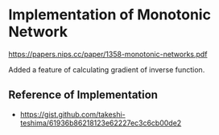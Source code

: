 # Implementation of Monotonic Network
https://papers.nips.cc/paper/1358-monotonic-networks.pdf

Added a feature of calculating gradient of inverse function.

## Reference of Implementation
- https://gist.github.com/takeshi-teshima/61936b86218123e62227ec3c6cb00de2
